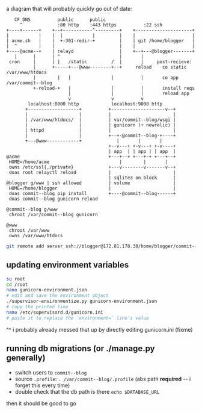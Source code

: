 a diagram that will probably quickly go out of date:

```
   CF DNS          public      public
     ^             :80 http    :443 https          :22 ssh
+----+------+    +--+-----------^---------+    +---------------------+
|           |    |  |           |         |    |                     |
| acme.sh   |    |  +-301-redir-+         |    | git /home/blogger   |
|  ^        |    |                        |    |                     |
+----@acme--+    | relayd                 |    +--+---@blogger-------+
   |      |      | ^                      |       |
 cron     |      | |   /static         /  |       |     post-recieve:
          |      +-----+---@www--------+--+     reload    co static /var/www/htdocs
          |        |   |               |          |       co app /var/commit--blog
          +-reload-+   |               |          |       install reqs
                       |               |          |       reload app
                       v               v          v
        localhost:8000 http            localhost:9000 http
       +-------------------+          +--------------------v--+
       |                   |          |                       |
       | /var/www/htdocs/  |          | var/commit--blog/wsgi |
       |                   |          | gunicorn (+ newrelic) |
       | httpd             |          |                       |
       |                   |          +--+-@commit--blog-+----+
       +---@www------------+             |       |       |
                                      +--v---+ +-v---+ +-v----+
                                      | app  | | app | | app  |
@acme                                 +---+--+ +---+-+ +---+--+
 HOME=/home/acme                          |        |       |
 owns /etc/ssl{,/private}             +---v--------v-------v--+
 doas root relayctl reload            |                       |
                                      | sqlite3 on block      |
@blogger g/www | ssh allowed          | volume                |
 HOME=/home/blogger                   |                       |
 doas commit--blog pip install        +----@commit--blog------+
 doas commit--blog gunicorn reload

@commit--blog g/www
 chroot /var/commit--blog gunicorn

@www
 chroot /var/www
 owns /var/www/htdocs
```


```sh
git remote add server ssh://blogger@172.81.178.30/home/blogger/commit--blog.git
```

updating environment variables
---

```bash
su root
cd /root
nano gunicorn-environment.json
# edit and save the environment object
./supervisor-environmentize.py gunicorn-environment.json
# copy the printed line
nano /etc/supervisord.d/gunicorn.ini
# paste it to replace the `environment=` line's value
```

^^ i probably already messed that up by directly editing gunicorn.ini (fixme)

running db migrations (or ./manage.py generally)
---

- switch users to `commit--blog`
- source `.profile`: `. /var/commit--blog/.profile` (abs path **required** -- i forget this every time)
- double check that the db path is there `echo $DATABASE_URL`

then it should be good to go
